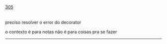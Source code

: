[305](https://github.com/guilhermeprokisch/guilherme/issues/305) 
###### 

preciso resolver o error do decorator


o contexto é para notas não é para coisas pra se fazer

-------------------------------------------------------------------------------

